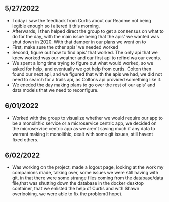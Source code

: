 ## 5/27/2022
* Today i saw the feedback from Curtis about our Readme not being legible enough so i altered it this morning.
* Afterwards, I then helped direct the group to get a consensus on what to do for the day, with the main issue being that
the apis' we wanted was shut down in 2020. With that damper in our plans we went on to     
* First, make sure the other apis' we needed worked
* Second, figure out how to find apis' that worked. The only api that we knew worked was our weather and our first api to refind wa our events.
* We spent a long time trying to figure out what would worked, so we asked for help, and eventually we got help from curtis. Colton then found
our next api, and we figured that with the apis we had, we did not need to search for a trails api, as Coltons api provided something like it.
* We eneded the day making plans to go over the rest of our apis' and data models that we need to reconfigure.

## 6/01/2022
* Worked with the group to visualize whether we would require our app to be a monolithic service or a microservice centric app, we decided on the microservice centric app as we aren't saving much if any data to warrant making it monolithic, dealt with some git issues, still havent fixed others.

## 6/02/2022
* Was working on the project, made a logout page, looking at the work my companions made, talking over, some issues we were still having with git, in that there were some strange files coming from the database/data file,that was shutting down the database in the docker desktop container, that we enlisted the help of Curtis and with Shawn overlooking, we were
able to fix the problem(I hope).
